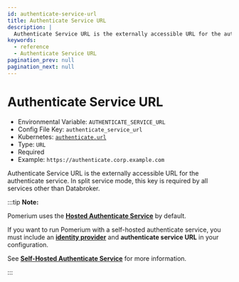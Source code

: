 ```yaml
---
id: authenticate-service-url
title: Authenticate Service URL
description: |
  Authenticate Service URL is the externally accessible URL for the authenticate service.
keywords:
  - reference
  - Authenticate Service URL
pagination_prev: null
pagination_next: null
---
```


# Authenticate Service URL

- Environmental Variable: `AUTHENTICATE_SERVICE_URL`
- Config File Key: `authenticate_service_url`
- Kubernetes: [`authenticate.url`](/docs/deploying/k8s/reference#authenticate)
- Type: `URL`
- Required
- Example: `https://authenticate.corp.example.com`

Authenticate Service URL is the externally accessible URL for the authenticate service. In split service mode, this key is required by all services other than Databroker.

:::tip **Note:**

Pomerium uses the [**Hosted Authenticate Service**](/docs/capabilities/hosted-authenticate-service) by default. 

If you want to run Pomerium with a self-hosted authenticate service, you must include an [**identity provider**](/docs/identity-providers) and **authenticate service URL** in your configuration. 

See [**Self-Hosted Authenticate Service**](/docs/capabilities/self-hosted-authenticate-service) for more information.

:::